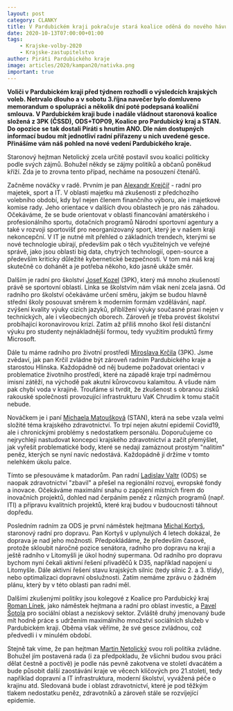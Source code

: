 ```yaml
---
layout: post
category: CLANKY
title: V Pardubickém kraji pokračuje stará koalice oděná do nového hávu. Co na to říkají Piráti?
date: 2020-10-13T07:00:00+01:00
tags:
    - Krajske-volby-2020
    - Krajske-zastupitelstvo
author: Piráti Pardubického kraje
image: articles/2020/kampan20/nativka.png
important: true
---
```


**Voliči v Pardubickém kraji před týdnem rozhodli o výsledcích krajských voleb. Netrvalo dlouho a v sobotu 3.října navečer bylo domluveno memorandum o spolupráci a několik dní poté podepsaná koaliční smlouva. V Pardubickém kraji bude i nadále vládnout staronová koalice složená z 3PK (ČSSD), ODS+TOP09, Koalice pro Pardubický kraj a STAN. Do opozice se tak dostali Piráti s hnutím ANO. Dle nám dostupných informací budou mít jednotliví radní přiřazeny u nich uvedené gesce. Přinášíme vám náš pohled na nové vedení Pardubického kraje.**

Staronový hejtman Netolický zcela určitě postavil svou koalici politicky podle svých zájmů. Bohužel někdy se zájmy politiků a občanů poněkud kříží. Zda je to zrovna tento případ, necháme na posouzení čtenářů.

Začněme nováčky v radě. Prvním je pan [Alexandr Krejčíř](https://www.ods.cz/region.pardubicky/profil/531-alexandr-krejcir) - radní pro majetek, sport a IT. V oblasti majetku má zkušenosti z předchozího volebního období, kdy byl nejen členem finančního výboru, ale i majetkové komise rady. Jeho orientace v dalších dvou oblastech je pro nás záhadou. Očekáváme, že se bude orientovat v oblasti financování amatérského i profesionálního sportu, dotačních programů Národní sportovní agentury a také v rozvoji sportovišť pro neorganizovaný sport, který je v našem kraji nekoncepční. V IT je nutné mít přehled o základních trendech, kterými se nové technologie ubírají, především pak o těch využitelných ve veřejné správě, jako jsou oblasti big data, chytrých technologií, open-source a především kriticky důležité kybernetické bezpečnosti. V tom má náš kraj skutečně co dohánět a je potřeba někoho, kdo jasně ukáže směr.

Dalším je radní pro školství [Josef Kozel](https://www.josefkozel.cz/) (3PK), který má mnoho zkušeností právě se sportovní oblastí. Linka se školstvím nám však není zcela jasná. Od radního pro školství očekáváme určení směru, jakým se budou hlavně střední školy posouvat směrem k moderním formám vzdělávání, např. zvýšení kvality výuky cizích jazyků, přiblížení výuky současné praxi nejen v technických, ale i všeobecných oborech. Zároveň je třeba provést školství probíhající koronavirovou krizí. Zatím až příliš mnoho škol řeší distanční výuku pro studenty nejnákladnější formou, tedy využitím produktů firmy Microsoft.

Dále tu máme radního pro životní prostředí [Miroslava Krčila](https://www.miroslavkrcil.cz/) (3PK). Jsme zvědaví, jak pan Krčil zvládne být zároveň radním Pardubického kraje a starostou Hlinska. Každopádně od něj budeme požadovat orientaci v problematice životního prostředí, které na západě kraje trpí nadměrnou imisní zátěží, na východě pak akutní kůrovcovou kalamitou. A všude nám pak chybí voda v krajině. Troufáme si tvrdit, že zkušenost s obranou zisků rakouské společnosti provozující infrastrukturu VaK Chrudim k tomu stačit nebude.

Nováčkem je i paní [Michaela Matoušková](https://www.michaelamatouskova.cz/kdo-jsem/) (STAN), která na sebe vzala velmi složité téma krajského zdravotnictví. To trpí nejen akutní epidemií Covid19, ale i chronickými problémy s nedostatkem personálu. Doporučujeme co nejrychleji nastudovat koncepci krajského zdravotnictví a začít přemýšlet, jak vyřešit problematické body, které se nedají zamáznout prostým "nalitím" peněz, kterých se nyní navíc nedostává. Každopádně jí držíme v tomto nelehkém úkolu palce.

Tímto se přesouváme k matadorům. Pan radní [Ladislav Valtr](https://www.pardubickykraj.cz/ladislav-valtr) (ODS) se naopak zdravotnictví "zbavil" a přešel na regionální rozvoj, evropské fondy a inovace. Očekáváme maximální snahu o zapojení místních firem do inovačních projektů, dohled nad čerpáním peněz z různých programů (např. ITI) a přípravu kvalitních projektů, které kraj budou v budoucnosti táhnout dopředu.

Posledním radním za ODS je první náměstek hejtmana [Michal Kortyš](https://cs.wikipedia.org/wiki/Michal_Korty%C5%A1), staronový radní pro dopravu. Pan Kortyš v uplynulých 4 letech dokázal, že doprava je nad jeho možnosti. Předpokládáme, že především časové, protože skloubit náročné pozice senátora, radního pro dopravu na kraji a ještě radního v Litomyšli je úkol hodný supermana. Od radního pro dopravu bychom nyní čekali aktivní řešení přivaděčů k D35, například napojení u Litomyšle. Dále aktivní řešení stavu krajských silnic (tedy silnic 2. a 3. třídy), nebo optimalizaci dopravní obslužnosti. Zatím nemáme zprávu o žádném plánu, který by v této oblasti pan radní měl.

Dalšími zkušenými politiky jsou kolegové z Koalice pro Pardubický kraj [Roman Línek](https://cs.wikipedia.org/wiki/Roman_L%C3%ADnek), jako náměstek hejtmana a radní pro oblast investic, a [Pavel Šotola](https://www.koalicepk.cz/inpage/pavel-sotola/) pro sociální oblast a neziskový sektor. Zvláště druhý jmenovaný bude mít hodně práce s udržením maximálního množství sociálních služeb v Pardubickém kraji. Oběma však věříme, že své gesce zvládnou, což předvedli i v minulém období.

Stejně tak víme, že pan hejtman [Martin Netolický](https://cs.wikipedia.org/wiki/Martin_Netolick%C3%BD) svou roli politika zvládne. Bohužel jím postavená rada (i za předpokladu, že všichni budou svou práci dělat čestně a poctivě) je podle nás pevně zakotvena ve století dvacátém a bude působit další zaostávání kraje ve věcech klíčových pro 21.století, tedy například dopravní a IT infrastruktura, moderní školství, vyvážená péče o krajinu atd. Sledovaná bude i oblast zdravotnictví, které je pod těžkým tlakem nedostatku peněz, zdravotníků a zároveň stále se rozvíjející epidemie. 

